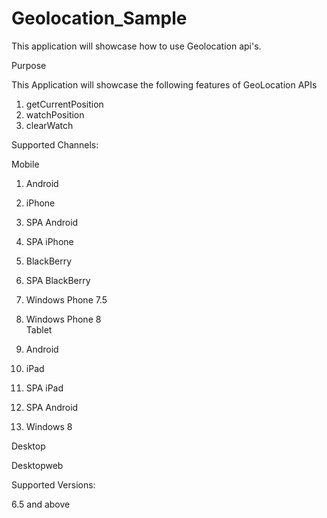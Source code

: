 # Geolocation_Sample
This application will showcase how to use Geolocation api's.

Purpose

This Application will showcase the following features of GeoLocation APIs

1) getCurrentPosition
2) watchPosition
3) clearWatch

Supported Channels:

Mobile

   1) Android                                                                                                                 
   2) iPhone                                                                                                                
   3) SPA Android                                                                                                       
   4) SPA iPhone                                                                                                            
   5) BlackBerry                                                                                                             
   6) SPA BlackBerry                                                                                                         
   7) Windows Phone 7.5                                                                                                       
   8) Windows Phone 8                                                                                                           
Tablet                                                                                                                     

   1) Android                                                                                                              
   2) iPad                                                                                                                  
   3) SPA iPad                                                                                                              
   4) SPA Android                                                                 
   5) Windows 8                                                                                                             

Desktop

   Desktopweb

Supported Versions:

6.5 and above 


